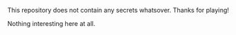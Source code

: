 This repository does not contain any secrets whatsover. Thanks for playing!

Nothing interesting here at all.